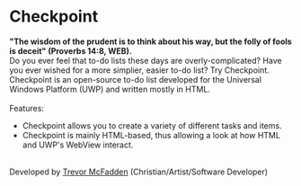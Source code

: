 # Checkpoint
<b>"The wisdom of the prudent is to think about his way, but the folly of fools is deceit" (Proverbs 14:8, WEB).</b>
<br>
Do you ever feel that to-do lists these days are overly-complicated? Have you ever wished for a more simplier, easier to-do list? Try Checkpoint. Checkpoint is an open-source to-do list developed for the Universal Windows Platform (UWP) and written mostly in HTML.
<br>
<br>
Features:
- Checkpoint allows you to create a variety of different tasks and items.
- Checkpoint is mainly HTML-based, thus allowing a look at how HTML and UWP's WebView interact.
<br>
Developed by <a href="https://www.trevormcfadden.com">Trevor McFadden</a> (Christian/Artist/Software Developer)

